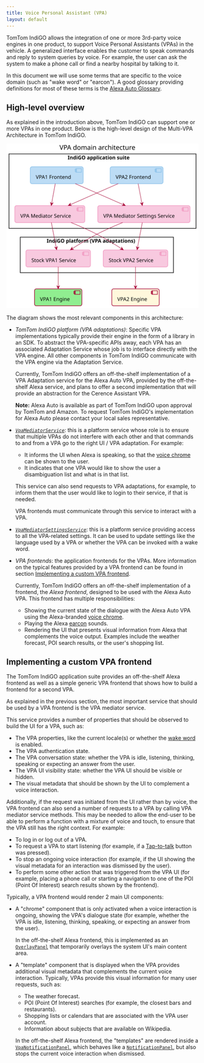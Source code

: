 ```yaml
---
title: Voice Personal Assistant (VPA)
layout: default
---
```


TomTom IndiGO allows the integration of one or more 3rd-party voice engines in one product, to support
Voice Personal Assistants (VPAs) in the vehicle.
A generalized interface enables the customer to speak commands and reply to system queries by voice.
For example, the user can ask the system to make a phone call or find a nearby hospital by talking
to it.

In this document we will use some terms that are specific to the voice domain (such as "wake word"
or "earcon"). A good glossary providing definitions for most of these terms is the
[Alexa Auto Glossary](https://developer.amazon.com/en-US/docs/alexa/alexa-auto/glossary.html).

## High-level overview

As explained in the introduction above, TomTom IndiGO can support one or more VPAs in one product.
Below is the high-level design of the Multi-VPA Architecture in TomTom IndiGO.

![VPA domain high-level overview image](images/vpa_domain-high-level-overview.svg)

The diagram shows the most relevant components in this architecture:
- _TomTom IndiGO platform (VPA adaptations)_: Specific VPA implementations typically provide their
  engine in the form of a library in an SDK. To abstract the VPA-specific APIs away, each VPA has an
  associated Adaptation Service whose job is to interface directly with the VPA engine.
  All other components in TomTom IndiGO communicate with the VPA engine via the Adaptation Service.

  Currently, TomTom IndiGO offers an off-the-shelf implementation of a VPA Adaptation service for
  the Alexa Auto VPA, provided by the off-the-shelf Alexa service, and plans to offer a second
  implementation that will provide an abstraction for the Cerence Assistant VPA.

  __Note:__ Alexa Auto is available as part of TomTom IndiGO upon approval by TomTom and
  Amazon. To request TomTom IndiGO's implementation for Alexa Auto please contact your local sales
  representative.

- _[`VpaMediatorService`](TTIVI_INDIGO_API)_: this is a platform service whose role is to ensure
  that multiple VPAs do not interfere with each other and that commands to and from a VPA go to the
  right UI / VPA adaptation. For example:
  - It informs the UI when Alexa is speaking, so that the
    [voice chrome](https://developer.amazon.com/en-US/docs/alexa/alexa-auto/glossary.html#v) can be
    shown to the user.
  - It indicates that one VPA would like to show the user a disambiguation list and what is in that
    list.

  This service can also send requests to VPA adaptations, for example, to inform them that the
  user would like to login to their service, if that is needed.

  VPA frontends must communicate through this service to interact with a VPA.

- _[`VpaMediatorSettingsService`](TTIVI_INDIGO_API)_: this is a platform service providing access to
  all the VPA-related settings. It can be used to update settings like the language used by a VPA or
  whether the VPA can be invoked with a wake word.

- _VPA frontends_: the application frontends for the VPAs. More information on the typical features
  provided by a VPA frontend can be found in section
  [Implementing a custom VPA frontend](#implementing-a-custom-vpa-frontend).

  Currently, TomTom IndiGO offers an off-the-shelf implementation of a frontend, the _Alexa
  frontend_, designed to be used with the Alexa Auto VPA. This frontend has multiple
  responsibilities:
  - Showing the current state of the dialogue with the Alexa Auto VPA using the Alexa-branded
    [voice chrome](https://developer.amazon.com/en-US/docs/alexa/alexa-auto/glossary.html#v).
  - Playing the Alexa [earcon](https://developer.amazon.com/en-US/docs/alexa/alexa-auto/glossary.html#e)
    sounds.
  - Rendering the UI that presents visual information from Alexa that complements the voice
    output. Examples include the weather forecast, POI search results, or the user's shopping list.

## Implementing a custom VPA frontend

The TomTom IndiGO application suite provides an off-the-shelf Alexa frontend as well as a simple
generic VPA frontend that shows how to build a frontend for a second VPA.

As explained in the previous section, the most important service that should be used by a VPA
frontend is the VPA mediator service.

This service provides a number of properties that should be observed to build the UI for a VPA,
such as:
- The VPA properties, like the current locale(s) or whether the
  [wake word](https://developer.amazon.com/en-US/docs/alexa/alexa-auto/glossary.html#w) is enabled.
- The VPA authentication state.
- The VPA conversation state: whether the VPA is idle, listening, thinking, speaking or
  expecting an answer from the user.
- The VPA UI visibility state: whether the VPA UI should be visible or hidden.
- The visual metadata that should be shown by the UI to complement a voice interaction.

Additionally, if the request was initiated from the UI rather than by voice, the VPA frontend can
also send a number of requests to a VPA by calling VPA mediator service methods.
This may be needed to allow the end-user to be able to perform a function with a mixture of voice
and touch, to ensure that the VPA still has the right context.
For example:
- To log in or log out of a VPA.
- To request a VPA to start listening (for example, if a
  [Tap-to-talk](https://developer.amazon.com/en-US/docs/alexa/alexa-auto/glossary.html#t) button
  was pressed).
- To stop an ongoing voice interaction (for example, if the UI showing the visual metadata for an
  interaction was dismissed by the user).
- To perform some other action that was triggered from the VPA UI (for example, placing a phone call
  or starting a navigation to one of the POI (Point Of Interest) search results shown by the
  frontend).

Typically, a VPA frontend would render 2 main UI components:
- A "chrome" component that is only activated when a voice interaction is ongoing, showing the VPA's
  dialogue state (for example, whether the VPA is idle, listening, thinking, speaking, or
  expecting an answer from the user).

  In the off-the-shelf Alexa frontend, this is implemented as an [`OverlayPanel`](TTIVI_INDIGO_API)
  that temporarily overlays the system UI's main content area.
- A "template" component that is displayed when the VPA provides additional visual metadata that
  complements the current voice interaction. Typically, VPAs provide this visual information for
  many user requests, such as:
  - The weather forecast.
  - POI (Point Of Interest) searches (for example, the closest bars and restaurants).
  - Shopping lists or calendars that are associated with the VPA user account.
  - Information about subjects that are available on Wikipedia.

  In the off-the-shelf Alexa frontend, the "templates" are rendered inside a
  [`VpaNotificationPanel`](TTIVI_INDIGO_API), which behaves like a
  [`NotificationPanel`](TTIVI_INDIGO_API), but also stops the current voice interaction when
  dismissed.


